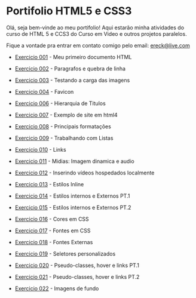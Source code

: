 # Portifolio HTML5 e CSS3

Olá, seja bem-vinde ao meu portifolio! Aqui estarão minha atividades do curso de HTML 5 e CCS3 do Curso em Video e outros projetos paralelos.

Fique a vontade pra entrar em contato comigo pelo email: ereck@live.com

- <a href="https://crekpozer.github.io/html-css/exercicios/ex001/index.html">Exercicio 001</a> - Meu primeiro documento HTML

- <a href="https://crekpozer.github.io/html-css/exercicios/ex002/index.html">Exercicio 002</a> - Paragrafos e quebra de linha

- <a href="https://crekpozer.github.io/html-css/exercicios/ex003/index.html">Exercicio 003</a> - Testando a carga das imagens

- <a href="https://crekpozer.github.io/html-css/exercicios/ex004/index.html">Exercicio 004</a> - Favicon

- <a href="https://crekpozer.github.io/html-css/exercicios/ex006/index.html">Exercicio 006</a> - Hierarquia de Titulos

- <a href="https://crekpozer.github.io/html-css/exercicios/ex007/index.html">Exercicio 007</a> - Exemplo de site em html4

- <a href="https://crekpozer.github.io/html-css/exercicios/ex008/index.html">Exercicio 008</a> - Principais formatações

- <a href="https://crekpozer.github.io/html-css/exercicios/ex009/index.html">Exercicio 009</a> - Trabalhando com Listas

- <a href="https://crekpozer.github.io/html-css/exercicios/ex010/index.html">Exercicio 010</a> - Links

- <a href="https://crekpozer.github.io/html-css/exercicios/ex011/index.html">Exercicio 011</a> - Midias: Imagem dinamica e audio

- <a href="https://crekpozer.github.io/html-css/exercicios/ex012/index.html">Exercicio 012</a> - Inserindo vídeos hospedados localmente

- <a href="https://crekpozer.github.io/html-css/exercicios/ex013/index.html">Exercicio 013</a> - Estilos Inline

- <a href="https://crekpozer.github.io/html-css/exercicios/ex014/index.html">Exercicio 014</a> - Estilos internos e Externos PT.1

- <a href="https://crekpozer.github.io/html-css/exercicios/ex015/index.html">Exercicio 015</a> - Estilos internos e Externos PT.2

- <a href="https://crekpozer.github.io/html-css/exercicios/ex016/index.html">Exercicio 016</a> - Cores em CSS

- <a href="https://crekpozer.github.io/html-css/exercicios/ex017/index.html">Exercicio 017</a> - Fontes em CSS

- <a href="https://crekpozer.github.io/html-css/exercicios/ex018/index.html">Exercicio 018</a> - Fontes Externas

- <a href="https://crekpozer.github.io/html-css/exercicios/ex019/seletor01.html">Exercicio 019</a> - Seletores personalizados

- <a href="https://crekpozer.github.io/html-css/exercicios/ex020/index.html">Exercicio 020</a> - Pseudo-classes, hover e links PT.1

- <a href="https://crekpozer.github.io/html-css/exercicios/ex020/index.html">Exercicio 021</a> - Pseudo-classes, hover e links PT.2

- <a href="">Exercicio 022</a> - Imagens de fundo


